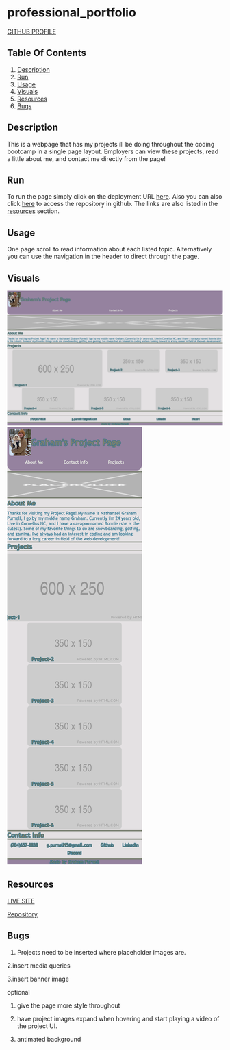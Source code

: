 # professional_portfolio

[GITHUB PROFILE](https://github.com/GrahamP98)

## Table Of Contents
1. [Description](#description)
2. [Run](#run)
3. [Usage](#usage)
4. [Visuals](#visuals)
5. [Resources](#resources)
6. [Bugs](#bugs)


## Description
This is a webpage that has my projects ill be doing throughout the coding bootcamp in a single page layout. Employers can view these projects, read a little about me, and contact me directly from the page!

## Run
To run the page simply click on the deployment URL [here](https://grahamp98.github.io/professional_portfolio/). Also you can also click [here](https://github.com/GrahamP98/professional_portfolio) to access the repository in github. The links are also listed in the [resources](#resources) section.

## Usage
One page scroll to read information about each listed topic. Alternatively you can use the navigation in the header to direct through the page.

## Visuals
![screenshot of Project Page](assets/images/project%20page%20screenshot.png)
![screenshot of Project Page](assets/images/project%20page%20screenshot%202.png)

## Resources

[LIVE SITE](https://grahamp98.github.io/professional_portfolio/)

[Repository](https://github.com/GrahamP98/professional_portfolio)

## Bugs
1. Projects need to be inserted where placeholder images are.

2.insert media queries 

3.insert banner image

optional

1. give the page more style throughout

2. have project images expand when hovering and start playing a video of the project UI.

3. antimated background